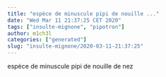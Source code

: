 ```yaml
---
title: "espèce de minuscule pipi de nouille ..."
date: "Wed Mar 11 21:37:25 CET 2020"
tags: ["insulte-mignone", "pipotron"]
author: m1ch3l
categories: ["generated"]
slug: "insulte-mignone/2020-03-11-21:37:25"
---
```


espèce de minuscule pipi de nouille de nez
